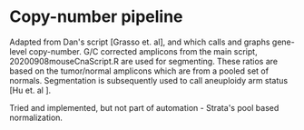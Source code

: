 Copy-number pipeline
============================

Adapted from Dan's script [Grasso et. al], and which calls and graphs gene-level copy-number. G/C corrected amplicons from the main script, 20200908mouseCnaScript.R are used for segmenting. These ratios are based on the tumor/normal amplicons which are from a pooled set of normals. Segmentation is subsequently used to call aneuploidy arm status [Hu et. al ].

Tried and implemented, but not part of automation - Strata's pool based normalization.